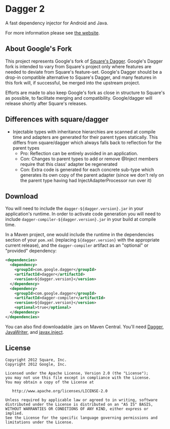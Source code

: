 Dagger 2
========

A fast dependency injector for Android and Java.

For more information please see [the website][1].

About Google's Fork
-------------

This project represents Google's fork of [Square's Dagger][upstream].
Google's Dagger fork is intended to vary from Square's project only where features are
needed to deviate from Square's feature-set.  Google's Dagger should be a drop-in compatible
alternative to Square's Dagger, and many features in this fork will, if successful, be
merged into the upstream project.  

Efforts are made to also keep Google's fork as close in structure to Square's as possible,
to facilitate merging and compatibility.  Google/dagger will release shortly after Square's
releases.

Differences with square/dagger
------------------------------

  * Injectable types with inheritance hierarchies are scanned at compile time and adapters are generated for their parent types statically.  This differs from square/dagger which always falls back to reflection for the parent types
    * Pro: Reflection can be entirely avoided in an application.
    * Con: Changes to parent types to add or remove @Inject members require that this class' adapter be regenerated
    * Con: Extra code is generated for each concrete sub-type which generates its own copy of the parent adapter (since we don't rely on the parent type having had InjectAdapterProcessor run over it)


Download
--------

You will need to include the `dagger-${dagger.version}.jar` in your
application's runtime.  In order to activate code generation you will need to
include `dagger-compiler-${dagger.version}.jar` in your build at compile time.

In a Maven project, one would include the runtime in the dependencies section
of your `pom.xml` (replacing `${dagger.version}` with the appropriate current
release), and the `dagger-compiler` artifact as an "optional" or "provided"
dependency:

```xml
<dependencies>
  <dependency>
    <groupId>com.google.dagger</groupId>
    <artifactId>dagger</artifactId>
    <version>${dagger.version}</version>
  </dependency>
  <dependency>
    <groupId>com.google.dagger</groupId>
    <artifactId>dagger-compiler</artifactId>
    <version>${dagger.version}</version>
    <optional>true</optional>
  </dependency>
</dependencies>
```

You can also find downloadable .jars on Maven Central. You'll need
[Dagger][dl-dagger], [JavaWriter][dl-javawriter], and [javax.inject][dl-inject].



License
-------

    Copyright 2012 Square, Inc.
    Copyright 2012 Google, Inc.

    Licensed under the Apache License, Version 2.0 (the "License");
    you may not use this file except in compliance with the License.
    You may obtain a copy of the License at

       http://www.apache.org/licenses/LICENSE-2.0

    Unless required by applicable law or agreed to in writing, software
    distributed under the License is distributed on an "AS IS" BASIS,
    WITHOUT WARRANTIES OR CONDITIONS OF ANY KIND, either express or implied.
    See the License for the specific language governing permissions and
    limitations under the License.



 [1]: http://google.github.com/dagger/
 [upstream]: http://github.com/square/dagger/
 [dl-dagger]: http://search.maven.org/#search%7Cga%7C1%7Cg%3A%22com.google.dagger%22%20a%3A%22dagger%22
 [dl-javawriter]: http://search.maven.org/#search%7Cga%7C1%7Cg%3A%22com.squareup%22%20a%3A%22javawriter%22
 [dl-inject]: http://search.maven.org/#search%7Cga%7C1%7Cg%3A%22javax.inject%22%20a%3A%22javax.inject%22
